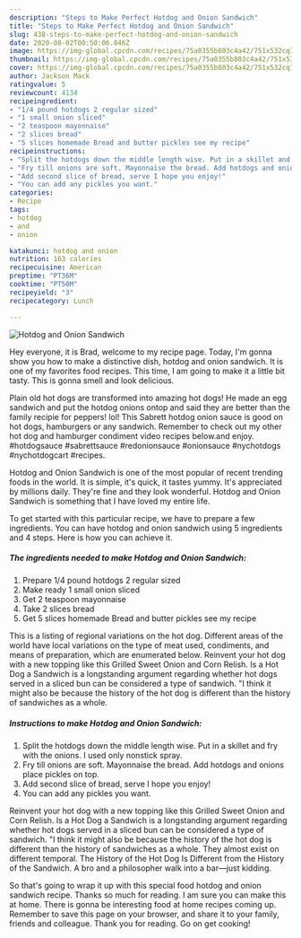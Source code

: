 ```yaml
---
description: "Steps to Make Perfect Hotdog and Onion Sandwich"
title: "Steps to Make Perfect Hotdog and Onion Sandwich"
slug: 438-steps-to-make-perfect-hotdog-and-onion-sandwich
date: 2020-08-02T00:50:06.846Z
image: https://img-global.cpcdn.com/recipes/75a0355b803c4a42/751x532cq70/hotdog-and-onion-sandwich-recipe-main-photo.jpg
thumbnail: https://img-global.cpcdn.com/recipes/75a0355b803c4a42/751x532cq70/hotdog-and-onion-sandwich-recipe-main-photo.jpg
cover: https://img-global.cpcdn.com/recipes/75a0355b803c4a42/751x532cq70/hotdog-and-onion-sandwich-recipe-main-photo.jpg
author: Jackson Mack
ratingvalue: 5
reviewcount: 4134
recipeingredient:
- "1/4 pound hotdogs 2 regular sized"
- "1 small onion sliced"
- "2 teaspoon mayonnaise"
- "2 slices bread"
- "5 slices homemade Bread and butter pickles see my recipe"
recipeinstructions:
- "Split the hotdogs down the middle length wise. Put in a skillet and fry with the onions. I used only nonstick spray."
- "Fry till onions are soft. Mayonnaise the bread. Add hotdogs and onions place pickles on top."
- "Add second slice of bread, serve I hope you enjoy!"
- "You can add any pickles you want."
categories:
- Recipe
tags:
- hotdog
- and
- onion

katakunci: hotdog and onion 
nutrition: 163 calories
recipecuisine: American
preptime: "PT36M"
cooktime: "PT50M"
recipeyield: "3"
recipecategory: Lunch

---
```



![Hotdog and Onion Sandwich](https://img-global.cpcdn.com/recipes/75a0355b803c4a42/751x532cq70/hotdog-and-onion-sandwich-recipe-main-photo.jpg)

Hey everyone, it is Brad, welcome to my recipe page. Today, I'm gonna show you how to make a distinctive dish, hotdog and onion sandwich. It is one of my favorites food recipes. This time, I am going to make it a little bit tasty. This is gonna smell and look delicious.

Plain old hot dogs are transformed into amazing hot dogs! He made an egg sandwich and put the hotdog onions ontop and said they are better than the family recipie for peppers! lol! This Sabrett hotdog onion sauce is good on hot dogs, hamburgers or any sandwich. Remember to check out my other hot dog and hamburger condiment video recipes below.and enjoy. #hotdogsauce #sabrettsauce #redonionsauce #onionsauce #nychotdogs #nychotdogcart #recipes.

Hotdog and Onion Sandwich is one of the most popular of recent trending foods in the world. It is simple, it's quick, it tastes yummy. It's appreciated by millions daily. They're fine and they look wonderful. Hotdog and Onion Sandwich is something that I have loved my entire life.


To get started with this particular recipe, we have to prepare a few ingredients. You can have hotdog and onion sandwich using 5 ingredients and 4 steps. Here is how you can achieve it.

<!--inarticleads1-->

##### The ingredients needed to make Hotdog and Onion Sandwich:

1. Prepare 1/4 pound hotdogs 2 regular sized
1. Make ready 1 small onion sliced
1. Get 2 teaspoon mayonnaise
1. Take 2 slices bread
1. Get 5 slices homemade Bread and butter pickles see my recipe


This is a listing of regional variations on the hot dog. Different areas of the world have local variations on the type of meat used, condiments, and means of preparation, which are enumerated below. Reinvent your hot dog with a new topping like this Grilled Sweet Onion and Corn Relish. Is a Hot Dog a Sandwich is a longstanding argument regarding whether hot dogs served in a sliced bun can be considered a type of sandwich. &#34;I think it might also be because the history of the hot dog is different than the history of sandwiches as a whole. 

<!--inarticleads2-->

##### Instructions to make Hotdog and Onion Sandwich:

1. Split the hotdogs down the middle length wise. Put in a skillet and fry with the onions. I used only nonstick spray.
1. Fry till onions are soft. Mayonnaise the bread. Add hotdogs and onions place pickles on top.
1. Add second slice of bread, serve I hope you enjoy!
1. You can add any pickles you want.


Reinvent your hot dog with a new topping like this Grilled Sweet Onion and Corn Relish. Is a Hot Dog a Sandwich is a longstanding argument regarding whether hot dogs served in a sliced bun can be considered a type of sandwich. &#34;I think it might also be because the history of the hot dog is different than the history of sandwiches as a whole. They almost exist on different temporal. The History of the Hot Dog Is Different from the History of the Sandwich. A bro and a philosopher walk into a bar—just kidding. 

So that's going to wrap it up with this special food hotdog and onion sandwich recipe. Thanks so much for reading. I am sure you can make this at home. There is gonna be interesting food at home recipes coming up. Remember to save this page on your browser, and share it to your family, friends and colleague. Thank you for reading. Go on get cooking!
